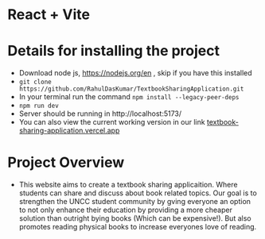 # React + Vite

# Details for installing the project
- Download node js, https://nodejs.org/en , skip if you have this installed
- `git clone https://github.com/RahulDasKumar/TextbookSharingApplication.git `
- In your terminal run the command `npm install --legacy-peer-deps`
- `npm run dev`
- Server should be running in http://localhost:5173/
- You can also view the current working version in our link [textbook-sharing-application.vercel.app](https://textbook-sharing-application.vercel.app/)

# Project Overview
- This website aims to create a textbook sharing applicaition. Where students can share and discuss about book related topics. Our goal is to strengthen the UNCC student community by gving everyone an option to not only enhance their education by providing a more cheaper solution than outright bying books (Which can be expensive!). But also promotes reading physical books to increase everyones love of reading. 
